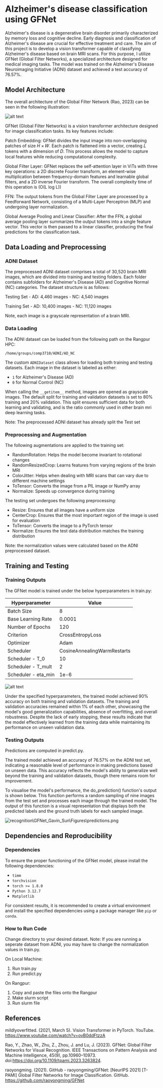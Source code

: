# Alzheimer's disease classification using GFNet
Alzheimer's disease is a degenerative brain disorder primarily characterized by memory loss and cognitive decline. Early diagnosis and classification of Alzheimer's disease are crucial for effective treatment and care. The aim of this project is to develop a vision transformer capable of classifying Alzheimer's disease based on brain MRI scans. For this purpose, I utilize GFNet (Global Filter Networks), a specialized architecture designed for medical imaging tasks. The model was trained on the Alzheimer's Disease Neuroimaging Initiative (ADNI) dataset and achieved a test accuracy of 76.57%.


## Model Architecture
The overall architecture of the Global Filter Network (Rao, 2023) can be seen in the following illustration:

![alt text](<Figures/Screenshot 2024-10-22 215240.png>)

GFNet (Global Filter Networks) is a vision transformer architecture designed for image classification tasks. 
Its key features include:

Patch Embedding: 
GFNet divides the input image into non-overlapping patches of size 𝐻 × 𝑊. 
Each patch is flattened into a vector, creating 𝐿 tokens with a dimension of 𝐷.
This process allows the model to capture local features while reducing computational complexity.

Global Filter Layer:
GFNet replaces the self-attention layer in ViTs with three key operations: a 2D discrete Fourier transform, an element-wise multiplication between frequency-domain features and learnable global filters, and a 2D inverse Fourier transform. The overall
complexity time of this operation is (O(L log L))

FFN:
The output tokens from the Global Filter Layer are processed by a Feedforward Network, consisting of a Multi-Layer Perceptron (MLP) and undergoing layer normalization.

Global Average Pooling and Linear Classifier:
After the FFN, a global average pooling layer summarizes the output tokens into a single feature vector. This vector is then passed to a linear classifier, producing the final predictions for the classification task.


## Data Loading and Preprocessing
### ADNI Dataset
The preprocessed ADNI dataset comprises a total of 30,520 brain MRI images, which are divided into training and testing folders. Each folder contains subfolders for Alzheimer's Disease (AD) and Cognitive Normal (NC) categories. The dataset structure is as follows:

Testing Set
    - AD: 4,460 images
    - NC: 4,540 images

Training Set
    - AD: 10,400 images
    - NC: 11,120 images

Note, each image is a grayscale representation of a brain MRI.


### Data Loading
The ADNI dataset can be loaded from the following path on the Rangpur HPC:

`/home/groups/comp3710/ADNI/AD_NC`

The custom `ADNIDataset` class allows for loading both training and testing datasets. Each image in the dataset is labeled as either:
- `1` for Alzheimer's Disease (AD)
- `0` for Normal Control (NC)

When calling the `__getitem__` method, images are opened as grayscale images. 
The default split for training and validation datasets is set to 80% training and 20% validation.
This split ensures sufficient data for both learning and validating, and is the ratio commonly
used in other brain mri deep learning tasks.

Note: The preprocessed ADNI dataset has already split the Test set


### Preprocessing and Augmentation
The following augmentations are applied to the training set:
- RandomRotation: Helps the model become invariant to rotational changes
- RandomResizedCrop: Learns features from varying regions of the brain MRI
- ColorJitter: Helps when dealing with MRI scans that can vary due to different machine settings
- ToTensor: Converts the image from a PIL image or NumPy array
- Normalize: Speeds up convergence during training

The testing set undergoes the following preprocessing:
- Resize: Ensures that all images have a uniform size
- CenterCrop: Ensures that the most important region of the image is used for evaluation
- ToTensor: Converts the image to a PyTorch tensor
- Normalize: Ensures the test data distribution matches the training distribution

Note: the normalization values were calculated based on the ADNI preprocessed dataset.


## Training and Testing
### Training Outputs
The GFNet model is trained under the below hyperparameters in train.py:

| Hyperparameter                | Value        |
|-------------------------------|--------------|
| Batch Size                    | 8            |
| Base Learning Rate            | 0.0001      |
| Number of Epochs              | 120          |
| Criterion                     | CrossEntropyLoss |
| Optimizer                     | Adam         |
| Scheduler                     | CosineAnnealingWarmRestarts |
| Scheduler - T_0              | 10           |
| Scheduler - T_mult           | 2            |
| Scheduler - eta_min          | 1e-6         |


![alt text](Figures/Training_vs_validation.png)

Under the specified hyperparameters, the trained model achieved 90% accuracy on both training and validation datasets. The training and validation accuracies remained within 1% of each other, showcasing the model's good generalization capabilities, absence of overfitting, and overall robustness. Despite the lack of early stopping, these results indicate that the model effectively learned from the training data while maintaining its performance on unseen validation data. 

### Testing Outputs
Predictions are computed in predict.py.

The trained model achieved an accuracy of 76.57% on the ADNI test set, indicating a reasonable level of performance in making predictions based on unseen data. This accuracy reflects the model's ability to generalize well beyond the training and validation datasets, though there remains room for improvement.

To visualise the model's performance, the do_prediction() function's output is shown below. This function performs a random sampling of nine images from the test set and processes each image through the trained model. The output of this function is a visual representation that displays both the predicted labels and the ground truth labels for each sampled image.

![recognition\GFNet_Gavin_Sun\Figures\predictions.png](Figures/predictions.png)


## Dependencies and Reproducibility
### Dependencies
To ensure the proper functioning of the GFNet model, please install the following dependencies:
- `timm`
- `torchvision`
- `torch >= 1.8.0`
- `Python 3.12.7`
- `Matplotlib`

For consistent results, it is recommended to create a virtual environment and install the specified dependencies using a package manager like `pip` or `conda`.

### How to Run Code
Change directory to your desired dataset.
Note: If you are running a seperate dataset from ADNI, you may have to change the normalization values in train.py.

On Local Machine:
1. Run train.py
2. Run predict.py

On Rangpur:
1. Copy and paste the files onto the Rangpur
2. Make slurm script
3. Run slurm file


## References
mildlyoverfitted. (2021, March 5). Vision Transformer in PyTorch. YouTube. https://www.youtube.com/watch?v=ovB0ddFtzzA

Rao, Y., Zhao, W., Zhu, Z., Zhou, J. and Lu, J. (2023). GFNet: Global Filter Networks for Visual Recognition. IEEE Transactions on Pattern Analysis and Machine Intelligence, 45(9), pp.10960–10973. doi:https://doi.org/10.1109/tpami.2023.3263824.

raoyongming. (2021). GitHub - raoyongming/GFNet: [NeurIPS 2021] [T-PAMI] Global Filter Networks for Image Classification. GitHub. https://github.com/raoyongming/GFNet

‌